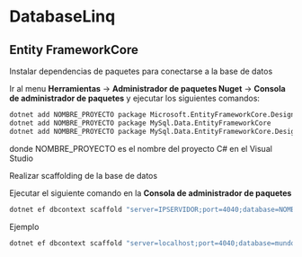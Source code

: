 # DatabaseLinq

## Entity FrameworkCore

Instalar dependencias de paquetes para conectarse a la base de datos

Ir al menu **Herramientas** -> **Administrador de paquetes Nuget** -> **Consola de administrador de paquetes** y ejecutar los siguientes comandos:

```sh
dotnet add NOMBRE_PROYECTO package Microsoft.EntityFrameworkCore.Design
dotnet add NOMBRE_PROYECTO package MySql.Data.EntityFrameworkCore
dotnet add NOMBRE_PROYECTO package MySql.Data.EntityFrameworkCore.Design
```

donde NOMBRE_PROYECTO es el nombre del proyecto C# en el Visual Studio

Realizar scaffolding de la base de datos

Ejecutar el siguiente comando en la **Consola de administrador de paquetes**

```sh
dotnet ef dbcontext scaffold "server=IPSERVIDOR;port=4040;database=NOMBRE_BASEDEDATOS;user=USUARIO;password=CONSTRASENA" "Pomelo.EntityFrameworkCore.MySql" -o .\Models -f --project NOMBRE_PROYECTO --context NOMBRE_CONTEXTO
```

Ejemplo

```sh
dotnet ef dbcontext scaffold "server=localhost;port=4040;database=mundo;user=root;password=telesca1234" "MySql.Data.EntityFrameworkCore" -o .\Models -f --project EjemploLinqDatabase --context MundoDbContext
```
